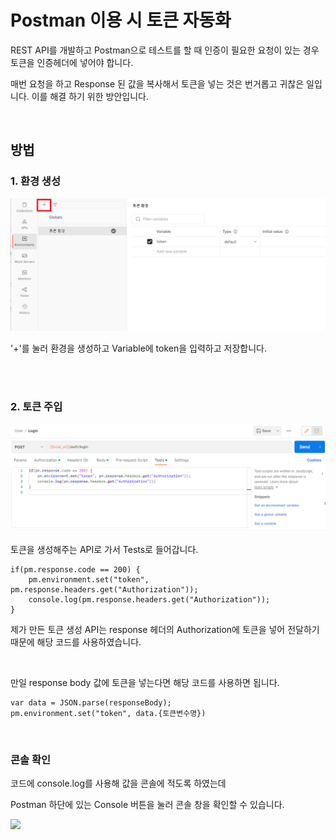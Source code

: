 # Postman 이용 시 토큰 자동화
REST API를 개발하고 Postman으로 테스트를 할 때 인증이 필요한 요청이 있는 경우 토큰을 인증헤더에 넣어야 합니다.

매번 요청을 하고 Response 된 값을 복사해서 토큰을 넣는 것은 번거롭고 귀찮은 일입니다. 이를 해결 하기 위한 방안입니다.

<br>

## 방법
### 1. 환경 생성
![](../image/%ED%99%98%EA%B2%BD%EC%83%9D%EC%84%B1.png)

'+'를 눌러 환경을 생성하고 Variable에 token을 입력하고 저장합니다.

<br>
<br>

### 2. 토큰 주입
![](../image/postman_tests.png)

토큰을 생성해주는 API로 가서 Tests로 들어갑니다.

```
if(pm.response.code == 200) {
    pm.environment.set("token", pm.response.headers.get("Authorization"));
    console.log(pm.response.headers.get("Authorization"));
}
```
제가 만든 토큰 생성 API는 response 헤더의 Authorization에 토큰을 넣어 전달하기 때문에 해당 코드를 사용하였습니다.

<br>

만일 response body 값에 토큰을 넣는다면 해당 코드를 사용하면 됩니다.

```
var data = JSON.parse(responseBody);
pm.environment.set("token", data.{토큰변수명})
```

<br>

### 콘솔 확인

코드에 console.log를 사용해 값을 콘솔에 적도록 하였는데

Postman 하단에 있는 Console 버튼을 눌러 콘솔 창을 확인할 수 있습니다.

![](https://user-images.githubusercontent.com/68494227/228394910-f42b257a-2598-43d2-8b73-85737f2e246d.png)





